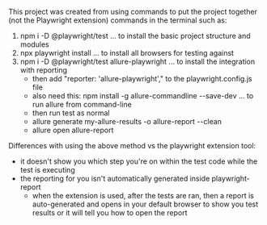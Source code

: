 This project was created from using commands to put the project together (not the Playwright extension) commands in the terminal such as:

1. npm i -D @playwright/test ... to install the basic project structure and modules
2. npx playwright install ... to install all browsers for testing against
3. npm i -D @playwright/test allure-playwright ... to install the integration with reporting
     - then add "reporter: 'allure-playwright'," to the playwright.config.js file
     - also need this: npm install -g allure-commandline --save-dev ... to run allure from command-line
     - then run test as normal
     - allure generate my-allure-results -o allure-report --clean
     - allure open allure-report

Differences with using the above method vs the playwright extension tool:
- it doesn't show you which step you're on within the test code while the test is executing
- the reporting for you isn't automatically generated inside playwright-report
   - when the extension is used, after the tests are ran, then a report is auto-generated and opens in your default browser to show you test results or it will tell you how to open the report